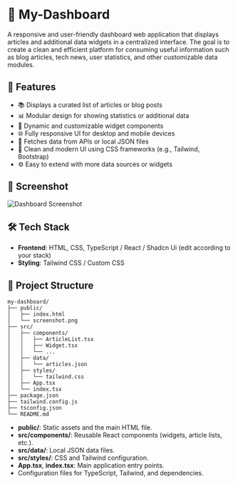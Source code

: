 # 🧠 My-Dashboard

A responsive and user-friendly dashboard web application that displays articles and additional data widgets in a centralized interface. The goal is to create a clean and efficient platform for consuming useful information such as blog articles, tech news, user statistics, and other customizable data modules.

## 🚀 Features

- 📚 Displays a curated list of articles or blog posts
- 📊 Modular design for showing statistics or additional data
- 🧩 Dynamic and customizable widget components
- 🌐 Fully responsive UI for desktop and mobile devices
- 💾 Fetches data from APIs or local JSON files
- 🎨 Clean and modern UI using CSS frameworks (e.g., Tailwind, Bootstrap)
- ⚙️ Easy to extend with more data sources or widgets

## 📸 Screenshot

![Dashboard Screenshot](screenshot.png)

## 🛠️ Tech Stack

- **Frontend**: HTML, CSS, TypeScript / React / Shadcn Ui (edit according to your stack)
- **Styling**: Tailwind CSS  / Custom CSS

## 📂 Project Structure
```
my-dashboard/
├── public/
│   ├── index.html
│   └── screenshot.png
├── src/
│   ├── components/
│   │   ├── ArticleList.tsx
│   │   ├── Widget.tsx
│   │   └── ...
│   ├── data/
│   │   └── articles.json
│   ├── styles/
│   │   └── tailwind.css
│   ├── App.tsx
│   └── index.tsx
├── package.json
├── tailwind.config.js
├── tsconfig.json
└── README.md
```

- **public/**: Static assets and the main HTML file.
- **src/components/**: Reusable React components (widgets, article lists, etc.).
- **src/data/**: Local JSON data files.
- **src/styles/**: CSS and Tailwind configuration.
- **App.tsx**, **index.tsx**: Main application entry points.
- Configuration files for TypeScript, Tailwind, and dependencies.


